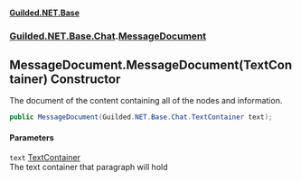 #### [Guilded.NET.Base](Guilded_NET_Base.md 'Guilded.NET.Base')
### [Guilded.NET.Base.Chat](Guilded_NET_Base.md#Guilded_NET_Base_Chat 'Guilded.NET.Base.Chat').[MessageDocument](MessageDocument.md 'Guilded.NET.Base.Chat.MessageDocument')
## MessageDocument.MessageDocument(TextContainer) Constructor
The document of the content containing all of the nodes and information.  
```csharp
public MessageDocument(Guilded.NET.Base.Chat.TextContainer text);
```
#### Parameters
<a name='Guilded_NET_Base_Chat_MessageDocument_MessageDocument(Guilded_NET_Base_Chat_TextContainer)_text'></a>
`text` [TextContainer](TextContainer.md 'Guilded.NET.Base.Chat.TextContainer')  
The text container that paragraph will hold
  
